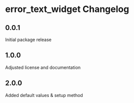# error_text_widget Changelog

## 0.0.1

Initial package release

## 1.0.0

Adjusted license and documentation

## 2.0.0

Added default values & setup method